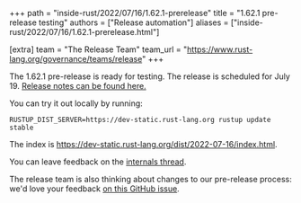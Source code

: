 +++
path = "inside-rust/2022/07/16/1.62.1-prerelease"
title = "1.62.1 pre-release testing"
authors = ["Release automation"]
aliases = ["inside-rust/2022/07/16/1.62.1-prerelease.html"]

[extra]
team = "The Release Team"
team_url = "https://www.rust-lang.org/governance/teams/release"
+++

The 1.62.1 pre-release is ready for testing. The release is scheduled for
July 19. [Release notes can be found here.][relnotes]

You can try it out locally by running:

```
RUSTUP_DIST_SERVER=https://dev-static.rust-lang.org rustup update stable
```

The index is <https://dev-static.rust-lang.org/dist/2022-07-16/index.html>.

You can leave feedback on the [internals thread](https://internals.rust-lang.org/t/rust-1-62-1-pre-release-testing/17023).

The release team is also thinking about changes to our pre-release process:
we'd love your feedback [on this GitHub issue][feedback].

[relnotes]: https://github.com/rust-lang/rust/blob/stable/RELEASES.md#version-1621-2022-07-19
[feedback]: https://github.com/rust-lang/release-team/issues/16
    
